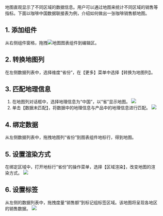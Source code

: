 地图直观显示了不同区域的数据信息。用户可以通过地图来统计不同区域的销售等指标。下面以咖啡中国数据联接表为例，介绍如何做出一张咖啡销售额地图。

## 1. 添加组件
从右侧组件窗格，拖拽<img src="https://main.qcloudimg.com/raw/fd2ba4a476a8d98db37cc6ddab6aff24.png"  style="margin:0;">地图图表组件到编辑区。

## 2. 转换地图列
在左侧数据列表中，选择维度“省份”，在【更多】菜单中选择【转换为地图列】。

## 3. 匹配地理信息
1. 在地图列对话框中，选择地理信息为“中国”，以“省”显示地图。
![](https://main.qcloudimg.com/raw/6d7a7f7479ede843a4ebd9f5af161ac0.png)
2. 单击【数据未匹配】，将数据中的地理信息与产品中的地理信息进行匹配。
![](https://main.qcloudimg.com/raw/10098d13ca3cade349a1ae88f38f14f1.png)

## 4. 绑定数据
从左侧数据列表中，拖拽地图列“省份”到图表组件地标行，得到地图。

## 5. 设置渲染方式
在绑定区域中，打开地标行“省份”的操作菜单，选择【区域渲染】，改变地图的渲染方式。
![](https://main.qcloudimg.com/raw/302b5b51e09b22969c4a215efcc5d83f.png)

## 6. 设置标签
从左侧的数据列表中，拖拽度量“销售额”到标记组标签区域。该地图将呈现各地区的销售数据。
![](https://main.qcloudimg.com/raw/a32c4e79bb71efad2c9cf7d93a2027c5.png)

